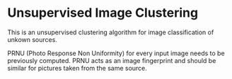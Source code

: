 # Unsupervised Image Clustering
This is an unsupervised clustering algorithm for image classification of unkown sources.

PRNU (Photo Response Non Uniformity) for every input image needs to be previously computed. PRNU acts as an image fingerprint and should be similar for pictures taken from the same source.
